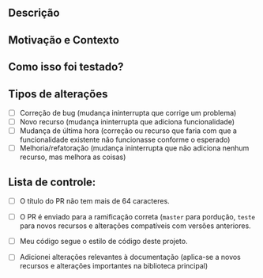 ## Descrição
<!-- Descreva suas alterações em detalhes
Observe quaisquer problemas resolvidos por este PR 
ex. resolve #4213 ou corrige #2312 -->

## Motivação e Contexto
<!-- Por que essa mudança é necessária? Qual problema isso resolve?
Se ele corrigir um problema em aberto, por favor, vincule o problema aqui.
ex. resolve #4213 ou corrige #2312 -->

## Como isso foi testado?
<!-- Descreva como você testou suas alterações.
Você criou novos testes ou atualizou os existentes? 
ex. unidade | visualmente | e2e | nenhum -->


## Tipos de alterações
<!-- Que tipos de mudanças seu código introduz? Coloque um `x` em todas as caixas que se aplicam: -->
- [ ] Correção de bug (mudança ininterrupta que corrige um problema)
- [ ] Novo recurso (mudança ininterrupta que adiciona funcionalidade)
- [ ] Mudança de última hora (correção ou recurso que faria com que a funcionalidade existente não funcionasse conforme o esperado)
- [ ] Melhoria/refatoração (mudança ininterrupta que não adiciona nenhum recurso, mas melhora as coisas)

## Lista de controle:
<!-- Passe por todos os pontos a seguir e coloque um `x` em todas as caixas que se aplicam. 
Se você não tiver certeza sobre alguma dessas opções, não hesite em perguntar. -->
- [ ] O título do PR não tem mais de 64 caracteres.
- [ ] O PR é enviado para a ramificação correta (`master` para pordução, `teste` para novos recursos e alterações compatíveis com versões anteriores.
- [ ] Meu código segue o estilo de código deste projeto.
- [ ] Adicionei alterações relevantes à documentação (aplica-se a novos recursos e alterações importantes na biblioteca principal)

